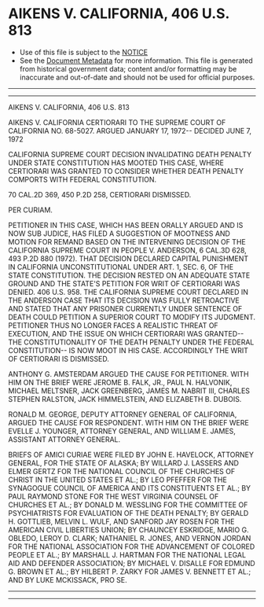 ---
---

# AIKENS V. CALIFORNIA, 406 U.S. 813

* Use of this file is subject to the [NOTICE](https://github.com/publicdocs/notice/blob/master/NOTICE)
* See the [Document Metadata](../../../) for more information.
  This file is generated from historical government data; content and/or formatting may be inaccurate and out-of-date and should not be used for official purposes.

----------
----------

AIKENS V. CALIFORNIA, 406 U.S. 813

AIKENS V. CALIFORNIA CERTIORARI TO THE SUPREME COURT OF CALIFORNIA NO. 68-5027.  ARGUED JANUARY 17, 1972-- DECIDED JUNE 7, 1972

CALIFORNIA SUPREME COURT DECISION INVALIDATING DEATH PENALTY UNDER STATE CONSTITUTION HAS MOOTED THIS CASE, WHERE CERTIORARI WAS GRANTED TO CONSIDER WHETHER DEATH PENALTY COMPORTS WITH FEDERAL CONSTITUTION.

70 CAL.2D 369, 450 P.2D 258, CERTIORARI DISMISSED.

PER CURIAM.

PETITIONER IN THIS CASE, WHICH HAS BEEN ORALLY ARGUED AND IS NOW SUB JUDICE, HAS FILED A SUGGESTION OF MOOTNESS AND MOTION FOR REMAND BASED ON THE INTERVENING DECISION OF THE CALIFORNIA SUPREME COURT IN PEOPLE V. ANDERSON, 6 CAL.3D 628, 493 P.2D 880 (1972).  THAT DECISION DECLARED CAPITAL PUNISHMENT IN CALIFORNIA UNCONSTITUTIONAL UNDER ART. 1, SEC. 6, OF THE STATE CONSTITUTION.  THE DECISION RESTED ON AN ADEQUATE STATE GROUND AND THE STATE'S PETITION FOR WRIT OF CERTIORARI WAS DENIED.  406 U.S. 958.  THE CALIFORNIA SUPREME COURT DECLARED IN THE ANDERSON CASE THAT ITS DECISION WAS FULLY RETROACTIVE AND STATED THAT ANY PRISONER CURRENTLY UNDER SENTENCE OF DEATH COULD PETITION A SUPERIOR COURT TO MODIFY ITS JUDGMENT.  PETITIONER THUS NO LONGER FACES A REALISTIC THREAT OF EXECUTION, AND THE ISSUE ON WHICH CERTIORARI WAS GRANTED-- THE CONSTITUTIONALITY OF THE DEATH PENALTY UNDER THE FEDERAL CONSTITUTION-- IS NOW MOOT IN HIS CASE.  ACCORDINGLY THE WRIT OF CERTIORARI IS DISMISSED.

ANTHONY G. AMSTERDAM ARGUED THE CAUSE FOR PETITIONER.  WITH HIM ON THE BRIEF WERE JEROME B. FALK, JR., PAUL N. HALVONIK, MICHAEL MELTSNER, JACK GREENBERG, JAMES M. NABRIT III, CHARLES STEPHEN RALSTON, JACK HIMMELSTEIN, AND ELIZABETH B. DUBOIS.

RONALD M. GEORGE, DEPUTY ATTORNEY GENERAL OF CALIFORNIA, ARGUED THE CAUSE FOR RESPONDENT.  WITH HIM ON THE BRIEF WERE EVELLE J. YOUNGER, ATTORNEY GENERAL, AND WILLIAM E. JAMES, ASSISTANT ATTORNEY GENERAL.

BRIEFS OF AMICI CURIAE WERE FILED BY JOHN E. HAVELOCK, ATTORNEY GENERAL, FOR THE STATE OF ALASKA; BY WILLARD J. LASSERS AND ELMER GERTZ FOR THE NATIONAL COUNCIL OF THE CHURCHES OF CHRIST IN THE UNITED STATES ET AL.; BY LEO PFEFFER FOR THE SYNAGOGUE COUNCIL OF AMERICA AND ITS CONSTITUENTS ET AL.; BY PAUL RAYMOND STONE FOR THE WEST VIRGINIA COUNSEL OF CHURCHES ET AL.; BY DONALD M. WESSLING FOR THE COMMITTEE OF PSYCHIATRISTS FOR EVALUATION OF THE DEATH PENALTY; BY GERALD H. GOTTLIEB, MELVIN L. WULF, AND SANFORD JAY ROSEN FOR THE AMERICAN CIVIL LIBERTIES UNION; BY CHAUNCEY ESKRIDGE, MARIO G. OBLEDO, LEROY D. CLARK; NATHANIEL R. JONES, AND VERNON JORDAN FOR THE NATIONAL ASSOCIATION FOR THE ADVANCEMENT OF COLORED PEOPLE ET AL.; BY MARSHALL J. HARTMAN FOR THE NATIONAL LEGAL AID AND DEFENDER ASSOCIATION; BY MICHAEL V. DISALLE FOR EDMUND G. BROWN ET AL.; BY HILBERT P. ZARKY FOR JAMES V. BENNETT ET AL.; AND BY LUKE MCKISSACK, PRO SE.


----------
----------

